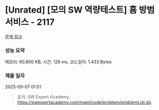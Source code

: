 # [Unrated] [모의 SW 역량테스트] 홈 방범 서비스 - 2117 

[문제 링크](https://swexpertacademy.com/main/code/problem/problemDetail.do?contestProbId=AV5V61LqAf8DFAWu) 

### 성능 요약

메모리: 60,800 KB, 시간: 129 ms, 코드길이: 1,433 Bytes

### 제출 일자

2025-09-07 01:51



> 출처: SW Expert Academy, https://swexpertacademy.com/main/code/problem/problemList.do